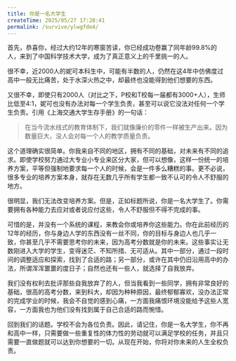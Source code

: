 ```yaml
---
title: 你是一名大学生
createTime: 2025/05/27 17:28:41
permalink: /survive/ylwgfde4/
---
```


首先，恭喜你，经过大约12年的寒窗苦读，你已经成功卷赢了同年龄99.8%的人，来到了中国科学技术大学，成为了真正意义上的千里挑一的人。

很不幸，近2000人的妮可本科生中，可能有半数的人，仍然在这4年中仿佛度过高中一般无比痛苦，处于水深火热之中，却最终也没能得到他们想要的东西。

又很不幸，即使只有2000人（对比之下，P校和T校每一届都有3000+人），生师比低至4:1，妮可也没有办法对每一个学生负责，甚至可以说它没法对任何一个学生负责。引用《上海交通大学生存手册》的一句话：

> 在当今流水线式的教育体制下，我们就像廉价的零件一样被生产出来。因为数量巨大，没人会对每一个人的教学质量负责。

这个道理确实很简单。你我来自不同的地区，拥有不同的基础，对未来有不同的追求。即使学校努力通过大专业小专业来区分大家，但可以想像，这样一份统一的培养方案，平等但强制地要求每一个人的时候，会是一件多么糟糕的事。更不必说，很多专业的培养方案本身，就存在无数几乎所有学生都一致不认可的令人不舒服的地方。

很明显，我们无法改变培养方案。但是，正如标题所说，你是一名大学生了。你需要拥有各种能力去应对或者说应付这些，令人不舒服但不得不完成的事。

可惜的是，并没有一个系统的课程，来教会你或培养你这些能力。你在此前经历的12年的经历，你与身边人学的东西没有一丝不同，你的目标与身边人也几乎一致，你甚至几乎不需要思考你的未来，因为高考分数就是你的未来。这些事实让无数刚进入大学的学生，变得迷茫、不知所措、无可适从。其中一部分，通过一段时间的调整适应和探索，找到了合适的路；另一部分，或许在其中仍旧沿用高中的办法，所谓浑浑噩噩的度日子；自然也还有一些人，就选择了自我放弃。

我们没有权利去批评那些自我放弃了的人，但当我看到一些同学，拥有非常良好的基础，很高的高考分数，来到科大，却因为种种原因，最终郁郁寡欢，没办法正常的完成学业的时候，我会不自觉的感到心痛，一方面我痛恨环境没能给予这些人宽容，一方面我也为他们没有找到属于自己合适的路而惋惜。

回到我们的话题。学校不会为各位负责。因此，请记住，你是一名大学生，你不再和高中一样，只需要做一些重复性的体力性的劳动就可以满足学校的任务，并且只需要一直做题就可以达到你想要的一切。从现在开始，你将对你未来的人生全权负责。
